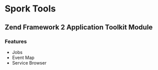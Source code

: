 # Spork Tools
## Zend Framework 2 Application Toolkit Module

### Features
* Jobs
* Event Map
* Service Browser
